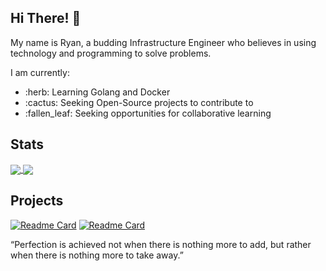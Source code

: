 ## Hi There! :wave:

My name is Ryan, a budding Infrastructure Engineer who believes in using technology and programming to solve problems.  

I am currently:

<ul>
  <li>:herb: Learning Golang and Docker</li>
  <li>:cactus: Seeking Open-Source projects to contribute to</li>
  <li>:fallen_leaf: Seeking opportunities for collaborative learning</li>
</ul>

## Stats
<a href="https://github.com/fikradev/github-readme-stats">
  <img align="center" src="https://github-readme-stats.vercel.app/api?username=fikradev&repo=github-readme-stats" />
</a>
<a href="https://github.com/fikradev/github-readme-stats">
  <img align="center" src="https://github-readme-stats.vercel.app/api/top-langs/?username=fikradev&layout=compact" />
</a>
<!-- <a href="https://github.com/fikradev/github-readme-stats">
  <img align="center" src="https://github-readme-stats.vercel.app/api/top-langs/?username=fikradev&layout=compact" />
</a> -->


## Projects
[![Readme Card](https://github-readme-stats.vercel.app/api/pin/?username=fikradev&repo=fx-guru)](https://github.com/fikradev/fx-guru)
[![Readme Card](https://github-readme-stats.vercel.app/api/pin/?username=fikradev&repo=nodejs-jm-crime-stats-api)](https://github.com/fikradev/nodejs-jm-crime-stats-api)















“Perfection is achieved not when there is nothing more to add, but rather when there is nothing more to take away.”

